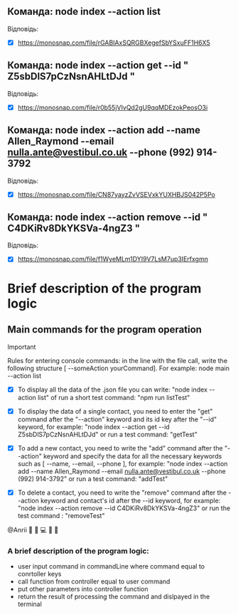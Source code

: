 ## Команда: node index --action list

Відповідь:

- [x] https://monosnap.com/file/rGABIAxSQRGBXegefSbYSxuFF1H6X5

## Команда: node index --action get --id " Z5sbDlS7pCzNsnAHLtDJd "

Відповідь:

- [x] https://monosnap.com/file/r0b55jVIvQd2gU9qqMDEzokPeosO3i

## Команда: node index --action add --name Allen_Raymond --email nulla.ante@vestibul.co.uk --phone (992) 914-3792

Відповідь:

- [x] https://monosnap.com/file/CN87yayzZvVSEVxkYUXHBJS042P5Po

## Команда: node index --action remove --id " C4DKiRv8DkYKSVa-4ngZ3 "

Відповідь:

- [x] https://monosnap.com/file/f1WyeMLm1DYI9V7LsM7up3IErfxgmn

##

##

# Brief description of the program logic

## Main commands for the program operation

> [!IMPORTANT]
> Rules for entering console commands: in the line with the file call, write the following structure [ --someAction yourCommand]. For example: node main --action list

- [x] To display all the data of the .json file you can write:
      "node index --action list" of run a short test command: "npm run listTest"

- [x] To display the data of a single contact, you need to enter the "get" command after the "--action" keyword and its id key after the "--id" keyword, for example: "node index --action get --id Z5sbDlS7pCzNsnAHLtDJd" or run a test command: "getTest"

- [x] To add a new contact, you need to write the "add" command after the "--action" keyword and specify the data for all the necessary keywords such as [ --name, --email, --phone ], for example: "node index --action add --name Allen_Raymond --email nulla.ante@vestibul.co.uk --phone (992) 914-3792" or run a test command: "addTest"

- [x] To delete a contact, you need to write the "remove" command after the --action keyword and contact's id after the --id keyword, for example: "node index --action remove --id C4DKiRv8DkYKSVa-4ngZ3" or run the test command : "removeTest"

@Anrii :black_flag: :star_struck: :computer: :star_struck: :black_flag:

### A brief description of the program logic:

- user input command in commandLine where command equal to conrtoller keys
- call function from controller equal to user command
- put other parameters into controller function
- return the result of processing the command and dislpayed in the terminal
